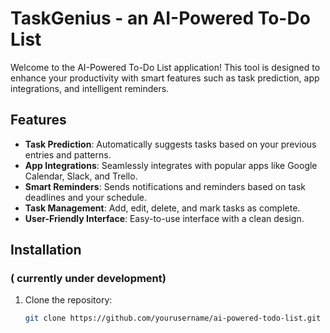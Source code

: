 # TaskGenius - an AI-Powered To-Do List

Welcome to the AI-Powered To-Do List application! This tool is designed to enhance your productivity with smart features such as task prediction, app integrations, and intelligent reminders.

## Features

- **Task Prediction**: Automatically suggests tasks based on your previous entries and patterns.
- **App Integrations**: Seamlessly integrates with popular apps like Google Calendar, Slack, and Trello.
- **Smart Reminders**: Sends notifications and reminders based on task deadlines and your schedule.
- **Task Management**: Add, edit, delete, and mark tasks as complete.
- **User-Friendly Interface**: Easy-to-use interface with a clean design.

## Installation
### ( currently under development)

1. Clone the repository:
   ```sh
   git clone https://github.com/yourusername/ai-powered-todo-list.git
